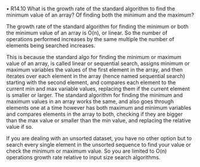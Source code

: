 • R14.10 What is the growth rate of the standard algorithm to find the minimum value of an
array? Of finding both the minimum and the maximum? 

The growth rate of the standard algorithm for finding the minimum or both the minimum value of an array is O(n), or linear.
So the number of operations performed increases by the same multiple the number of elements being searched increases.

This is because the standard algo for finding the minimum or maximum value of an array, is called linear or sequential search, assigns minimum or maximum variables the values of the first element in the array, and then iterates over each element in the array (hence named sequential search) starting with the second element, and compares each element to the current min and max variable values, replacing them if the current element is smaller or larger. The standard algorithm for finding the minimum and maximum values in an array works the same, and also goes through elements one at a time however has both maximum and minimum variables and compares elements in the array to both, checking if they are bigger than the max value or smaller than the min value, and replacing the relative value if so.

If you are dealing with an unsorted dataset, you have no other option but to search every single element in the unsorted sequence to find your value or check the minimum or maximum value. So you are limited to O(n) operations growth rate relative to input size search algorithms.
